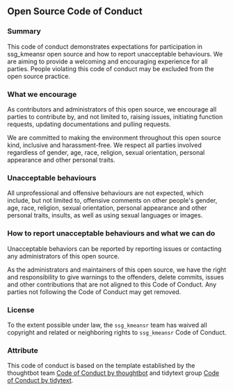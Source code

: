 ## Open Source Code of Conduct

### Summary

This code of conduct demonstrates expectations for participation in ssg_kmeansr open source and how to report unacceptable behaviours. We are aiming to provide a welcoming and encouraging experience for all parties. People violating this code of conduct may be excluded from the open source practice. 

### What we encourage 

As contributors and administrators of this open source, we encourage all parties to contribute by, and not limited to, raising issues, initiating function requests, updating documentations and pulling requests. 


We are committed to making the environment throughout this open source kind, inclusive and harassment-free. We respect all parties involved regardless of gender, age, race, religion, sexual orientation, personal appearance and other personal traits.  

### Unacceptable behaviours


All unprofessional and offensive behaviours are not expected, which include, but not limited to, offensive comments on other people's gender, age, race, religion, sexual orientation, personal appearance and other personal traits, insults, as well as using sexual languages or images.

### How to report unacceptable behaviours and what we can do 

Unacceptable behaviors can be reported by reporting issues or contacting any administrators of this open source.

As the administrators and maintainers of this open source, we have the right and responsibility to give warnings to the offenders, delete commits, issues and other contributions that are not aligned to this Code of Conduct. Any parties not following the Code of Conduct may get removed.


### License

To the extent possible under law, the `ssg_kmeansr` team has waived all copyright and related or neighboring rights to `ssg_kmeansr` Code of Conduct.



### Attribute

This code of conduct is based on the template established by the thoughtbot team [Code of Conduct by thoughtbot](https://thoughtbot.com/open-source-code-of-conduct) and tidytext group [Code of Conduct by tidytext](https://github.ubc.ca/ubc-mds-2017/DSCI_524_lab1_sophia28/blob/master/lab1.ipynb). 



